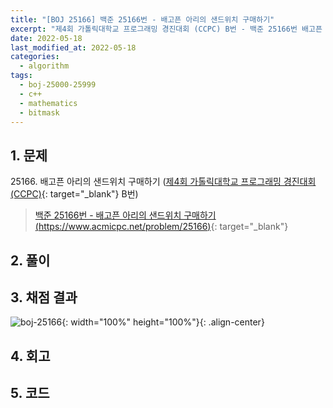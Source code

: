```yaml
---
title: "[BOJ 25166] 백준 25166번 - 배고픈 아리의 샌드위치 구매하기"
excerpt: "제4회 가톨릭대학교 프로그래밍 경진대회 (CCPC) B번 - 백준 25166번 배고픈 아리의 샌드위치 구매하기 풀이"
date: 2022-05-18
last_modified_at: 2022-05-18
categories:
  - algorithm
tags:
  - boj-25000-25999
  - c++
  - mathematics
  - bitmask
---
```


## 1. 문제
$25166$. 배고픈 아리의 샌드위치 구매하기 ([제4회 가톨릭대학교 프로그래밍 경진대회 (CCPC)](https://burningfalls.github.io/contest/ccpc-baekjoon-contest/){: target="_blank"} B번)

> [백준 25166번 - 배고픈 아리의 샌드위치 구매하기 (https://www.acmicpc.net/problem/25166)](https://www.acmicpc.net/problem/25166){: target="_blank"}

## 2. 풀이



## 3. 채점 결과

![boj-25166](https://user-images.githubusercontent.com/30232837/168978700-32fdd90e-374e-4560-b476-655974f2d1e2.png "boj-25166"){: width="100%" height="100%"}{: .align-center}

## 4. 회고



## 5. 코드

<script src="https://gist.github.com/BurningFalls/475207f8e13b661d5d4421b715cb3e48.js"></script>